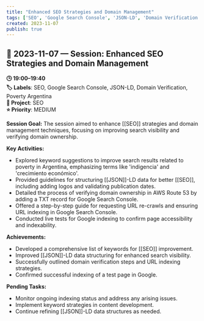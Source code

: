 ```yaml
---
title: "Enhanced SEO Strategies and Domain Management"
tags: ['SEO', 'Google Search Console', 'JSON-LD', 'Domain Verification', 'Poverty Argentina']
created: 2023-11-07
publish: true
---
```


## 📅 2023-11-07 — Session: Enhanced SEO Strategies and Domain Management

**🕒 19:00–19:40**  
**🏷️ Labels**: SEO, Google Search Console, JSON-LD, Domain Verification, Poverty Argentina  
**📂 Project**: SEO  
**⭐ Priority**: MEDIUM  


**Session Goal:**
The session aimed to enhance [[SEO]] strategies and domain management techniques, focusing on improving search visibility and verifying domain ownership.

**Key Activities:**
- Explored keyword suggestions to improve search results related to poverty in Argentina, emphasizing terms like 'indigencia' and 'crecimiento económico'.
- Provided guidelines for structuring [[JSON]]-LD data for better [[SEO]], including adding logos and validating publication dates.
- Detailed the process of verifying domain ownership in AWS Route 53 by adding a TXT record for Google Search Console.
- Offered a step-by-step guide for requesting URL re-crawls and ensuring URL indexing in Google Search Console.
- Conducted live tests for Google indexing to confirm page accessibility and indexability.

**Achievements:**
- Developed a comprehensive list of keywords for [[SEO]] improvement.
- Improved [[JSON]]-LD data structuring for enhanced search visibility.
- Successfully outlined domain verification steps and URL indexing strategies.
- Confirmed successful indexing of a test page in Google.

**Pending Tasks:**
- Monitor ongoing indexing status and address any arising issues.
- Implement keyword strategies in content development.
- Continue refining [[JSON]]-LD data structures as needed.
